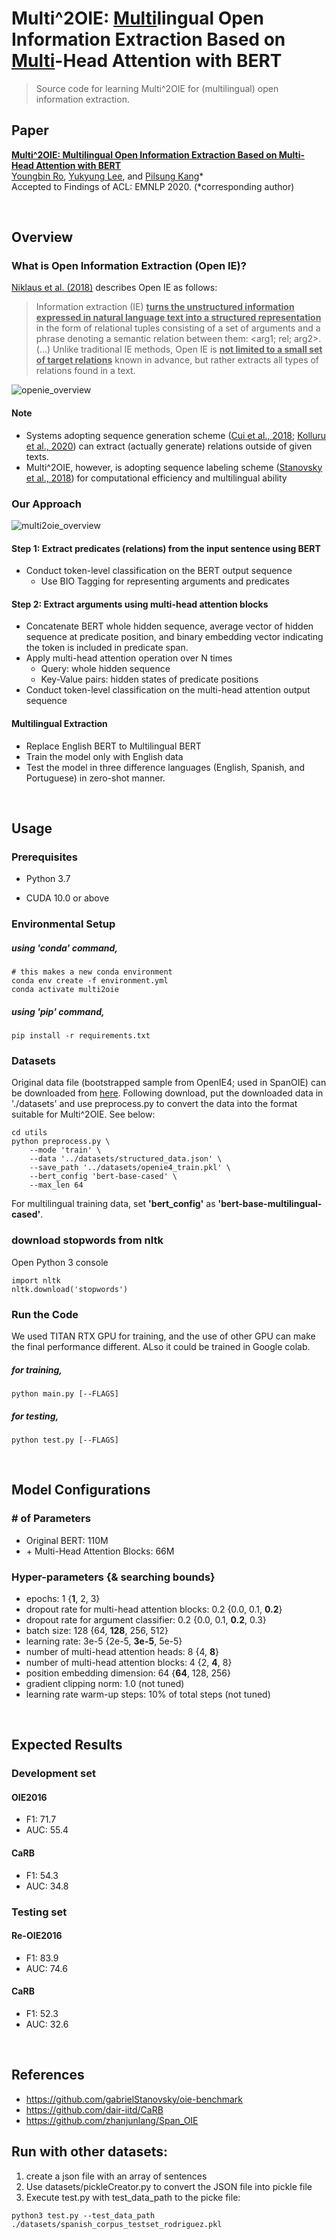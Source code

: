 # Multi^2OIE: <u>Multi</u>lingual Open Information Extraction Based on <u>Multi</u>-Head Attention with BERT

> Source code for learning Multi^2OIE for (multilingual) open information extraction.

## Paper
[**Multi^2OIE: <u>Multi</u>lingual Open Information Extraction Based on <u>Multi</u>-Head Attention with BERT**](https://arxiv.org/abs/2009.08128)<br>
[Youngbin Ro](https://github.com/youngbin-ro), [Yukyung Lee](https://github.com/yukyunglee), and [Pilsung Kang](https://github.com/pilsung-kang)*<br>
Accepted to Findings of ACL: EMNLP 2020. (*corresponding author)

<br>

## Overview
### What is Open Information Extraction (Open IE)?
[Niklaus et al. (2018)](https://www.aclweb.org/anthology/C18-1326/) describes Open IE as follows:

> Information extraction (IE) **<u>turns the unstructured information expressed in natural language text into a structured representation</u>** in the form of relational tuples consisting of a set of arguments and a phrase denoting a semantic relation between them: <arg1; rel; arg2>. (...) Unlike traditional IE methods, Open IE is **<u>not limited to a small set of target relations</u>** known in advance, but rather extracts all types of relations found in a text.

![openie_overview](https://github.com/youngbin-ro/Multi2OIE/blob/master/images/openie_overview.PNG?raw=true)

#### Note
- Systems adopting sequence generation scheme ([Cui et al., 2018](https://www.aclweb.org/anthology/P18-2065/); [Kolluru et al., 2020](https://www.aclweb.org/anthology/2020.acl-main.521/)) can extract (actually generate) relations outside of given texts.
- Multi^2OIE, however, is adopting sequence labeling scheme ([Stanovsky et al., 2018](https://www.aclweb.org/anthology/N18-1081/)) for computational efficiency and multilingual ability



### Our Approach

![multi2oie_overview](https://github.com/youngbin-ro/Multi2OIE/blob/master/images/multi2oie_overview.PNG?raw=true)

#### Step 1: Extract predicates (relations) from the input sentence using BERT
- Conduct token-level classification on the BERT output sequence
  - Use BIO Tagging for representing arguments and predicates

#### Step 2: Extract arguments using multi-head attention blocks
- Concatenate BERT whole hidden sequence, average vector of hidden sequence at predicate position, and binary embedding vector indicating the token is included in predicate span.
- Apply multi-head attention operation over N times
    - Query: whole hidden sequence
    - Key-Value pairs: hidden states of predicate positions
- Conduct token-level classification on the multi-head attention output sequence

#### Multilingual Extraction

- Replace English BERT to Multilingual BERT
- Train the model only with English data
- Test the model in three difference languages (English, Spanish, and Portuguese) in zero-shot manner.

<br>


## Usage

### Prerequisites

- Python 3.7

- CUDA 10.0 or above

### Environmental Setup

##### using  'conda' command,
~~~~
# this makes a new conda environment
conda env create -f environment.yml
conda activate multi2oie
~~~~

##### using  'pip' command,
~~~~
pip install -r requirements.txt
~~~~

### Datasets

Original data file (bootstrapped sample from OpenIE4; used in SpanOIE) can be downloaded from [here](https://drive.google.com/file/d/1AEfwbh3BQnsv2VM977cS4tEoldrayKB6/view).
Following download, put the downloaded data in './datasets' and use preprocess.py to convert the data into the format suitable for Multi^2OIE. See below: 

~~~~
cd utils
python preprocess.py \
    --mode 'train' \
    --data '../datasets/structured_data.json' \
    --save_path '../datasets/openie4_train.pkl' \
    --bert_config 'bert-base-cased' \
    --max_len 64
~~~~

For multilingual training data, set **'bert_config'** as **'bert-base-multilingual-cased'**. 

### download stopwords from nltk
Open Python 3 console
~~~~
import nltk
nltk.download('stopwords')
~~~~

### Run the Code

We used TITAN RTX GPU for training, and the use of other GPU can make the final performance different.
ALso it could be trained in Google colab.

##### for training,

~~~~
python main.py [--FLAGS]
~~~~

##### for testing,

~~~~
python test.py [--FLAGS]
~~~~

<br>

## Model Configurations

### # of Parameters

- Original BERT: 110M
- \+ Multi-Head Attention Blocks: 66M



### Hyper-parameters {& searching bounds}

- epochs: 1 {**1**, 2, 3}
- dropout rate for multi-head attention blocks: 0.2 {0.0, 0.1, **0.2**}
- dropout rate for argument classifier: 0.2 {0.0, 0.1, **0.2**, 0.3}
- batch size: 128 {64, **128**, 256, 512}
- learning rate: 3e-5 {2e-5, **3e-5**, 5e-5}
- number of multi-head attention heads: 8 {4, **8**}
- number of multi-head attention blocks: 4 {2, **4**, 8}
- position embedding dimension: 64 {**64**, 128, 256}
- gradient clipping norm: 1.0 (not tuned)
- learning rate warm-up steps: 10% of total steps (not tuned)

<br>

## Expected Results

### Development set

#### OIE2016

- F1: 71.7
- AUC: 55.4

#### CaRB

- F1: 54.3
- AUC: 34.8



### Testing set

#### Re-OIE2016

- F1: 83.9
- AUC: 74.6

#### CaRB

- F1: 52.3
- AUC: 32.6

<br>

## References

- https://github.com/gabrielStanovsky/oie-benchmark
- https://github.com/dair-iitd/CaRB
- https://github.com/zhanjunlang/Span_OIE

## Run with other datasets:

1. create a json file with an array of sentences
2. Use datasets/pickleCreator.py to convert the JSON file into pickle file
3. Execute test.py with test_data_path to the picke file:
~~~~
python3 test.py --test_data_path ./datasets/spanish_corpus_testset_rodriguez.pkl
~~~~
